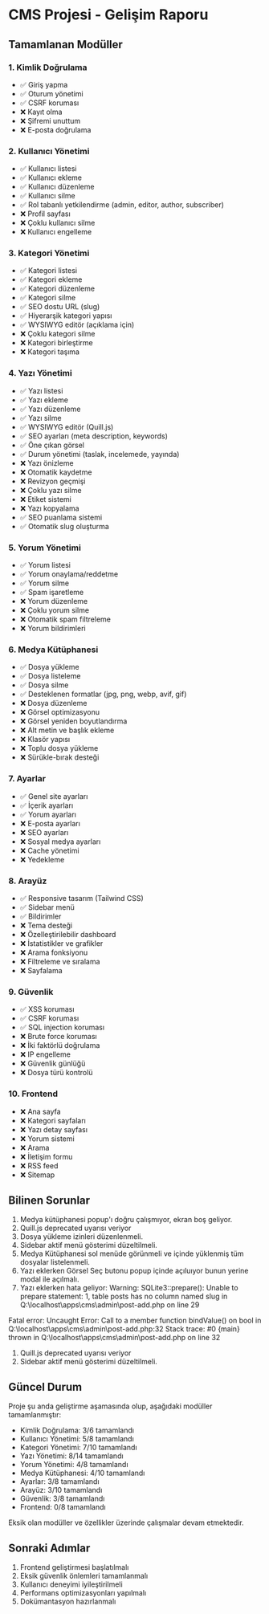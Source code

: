 # CMS Projesi - Gelişim Raporu

## Tamamlanan Modüller

### 1. Kimlik Doğrulama
- ✅ Giriş yapma
- ✅ Oturum yönetimi
- ✅ CSRF koruması
- ❌ Kayıt olma
- ❌ Şifremi unuttum
- ❌ E-posta doğrulama

### 2. Kullanıcı Yönetimi
- ✅ Kullanıcı listesi
- ✅ Kullanıcı ekleme
- ✅ Kullanıcı düzenleme
- ✅ Kullanıcı silme
- ✅ Rol tabanlı yetkilendirme (admin, editor, author, subscriber)
- ❌ Profil sayfası
- ❌ Çoklu kullanıcı silme
- ❌ Kullanıcı engelleme

### 3. Kategori Yönetimi
- ✅ Kategori listesi
- ✅ Kategori ekleme
- ✅ Kategori düzenleme
- ✅ Kategori silme
- ✅ SEO dostu URL (slug)
- ✅ Hiyerarşik kategori yapısı
- ✅ WYSIWYG editör (açıklama için)
- ❌ Çoklu kategori silme
- ❌ Kategori birleştirme
- ❌ Kategori taşıma

### 4. Yazı Yönetimi
- ✅ Yazı listesi
- ✅ Yazı ekleme
- ✅ Yazı düzenleme
- ✅ Yazı silme
- ✅ WYSIWYG editör (Quill.js)
- ✅ SEO ayarları (meta description, keywords)
- ✅ Öne çıkan görsel
- ✅ Durum yönetimi (taslak, incelemede, yayında)
- ❌ Yazı önizleme
- ❌ Otomatik kaydetme
- ❌ Revizyon geçmişi
- ❌ Çoklu yazı silme
- ❌ Etiket sistemi
- ❌ Yazı kopyalama
- ✅ SEO puanlama sistemi
- ✅ Otomatik slug oluşturma

### 5. Yorum Yönetimi
- ✅ Yorum listesi
- ✅ Yorum onaylama/reddetme
- ✅ Yorum silme
- ✅ Spam işaretleme
- ❌ Yorum düzenleme
- ❌ Çoklu yorum silme
- ❌ Otomatik spam filtreleme
- ❌ Yorum bildirimleri

### 6. Medya Kütüphanesi
- ✅ Dosya yükleme
- ✅ Dosya listeleme
- ✅ Dosya silme
- ✅ Desteklenen formatlar (jpg, png, webp, avif, gif)
- ❌ Dosya düzenleme
- ❌ Görsel optimizasyonu
- ❌ Görsel yeniden boyutlandırma
- ❌ Alt metin ve başlık ekleme
- ❌ Klasör yapısı
- ❌ Toplu dosya yükleme
- ❌ Sürükle-bırak desteği

### 7. Ayarlar
- ✅ Genel site ayarları
- ✅ İçerik ayarları
- ✅ Yorum ayarları
- ❌ E-posta ayarları
- ❌ SEO ayarları
- ❌ Sosyal medya ayarları
- ❌ Cache yönetimi
- ❌ Yedekleme

### 8. Arayüz
- ✅ Responsive tasarım (Tailwind CSS)
- ✅ Sidebar menü
- ✅ Bildirimler
- ❌ Tema desteği
- ❌ Özelleştirilebilir dashboard
- ❌ İstatistikler ve grafikler
- ❌ Arama fonksiyonu
- ❌ Filtreleme ve sıralama
- ❌ Sayfalama

### 9. Güvenlik
- ✅ XSS koruması
- ✅ CSRF koruması
- ✅ SQL injection koruması
- ❌ Brute force koruması
- ❌ İki faktörlü doğrulama
- ❌ IP engelleme
- ❌ Güvenlik günlüğü
- ❌ Dosya türü kontrolü

### 10. Frontend
- ❌ Ana sayfa
- ❌ Kategori sayfaları
- ❌ Yazı detay sayfası
- ❌ Yorum sistemi
- ❌ Arama
- ❌ İletişim formu
- ❌ RSS feed
- ❌ Sitemap

## Bilinen Sorunlar
1. Medya kütüphanesi popup'ı doğru çalışmıyor, ekran boş geliyor. 
2. Quill.js deprecated uyarısı veriyor
3. Dosya yükleme izinleri düzenlenmeli. 
4. Sidebar aktif menü gösterimi düzeltilmeli. 
5. Medya Kütüphanesi sol menüde görünmeli ve içinde yüklenmiş tüm dosyalar listelenmeli.
6. Yazı eklerken Görsel Seç butonu popup içinde açıluıyor bunun yerine modal ile açılmalı.
7. Yazı eklerken hata geliyor: 
Warning: SQLite3::prepare(): Unable to prepare statement: 1, table posts has no column named slug in Q:\localhost\apps\cms\admin\post-add.php on line 29

Fatal error: Uncaught Error: Call to a member function bindValue() on bool in Q:\localhost\apps\cms\admin\post-add.php:32 Stack trace: #0 {main} thrown in Q:\localhost\apps\cms\admin\post-add.php on line 32

1. Quill.js deprecated uyarısı veriyor
2. Sidebar aktif menü gösterimi düzeltilmeli.

## Güncel Durum
Proje şu anda geliştirme aşamasında olup, aşağıdaki modüller tamamlanmıştır:
- Kimlik Doğrulama: 3/6 tamamlandı
- Kullanıcı Yönetimi: 5/8 tamamlandı
- Kategori Yönetimi: 7/10 tamamlandı
- Yazı Yönetimi: 8/14 tamamlandı
- Yorum Yönetimi: 4/8 tamamlandı
- Medya Kütüphanesi: 4/10 tamamlandı
- Ayarlar: 3/8 tamamlandı
- Arayüz: 3/10 tamamlandı
- Güvenlik: 3/8 tamamlandı
- Frontend: 0/8 tamamlandı

Eksik olan modüller ve özellikler üzerinde çalışmalar devam etmektedir.

## Sonraki Adımlar
1. Frontend geliştirmesi başlatılmalı
2. Eksik güvenlik önlemleri tamamlanmalı
3. Kullanıcı deneyimi iyileştirilmeli
4. Performans optimizasyonları yapılmalı
5. Dokümantasyon hazırlanmalı